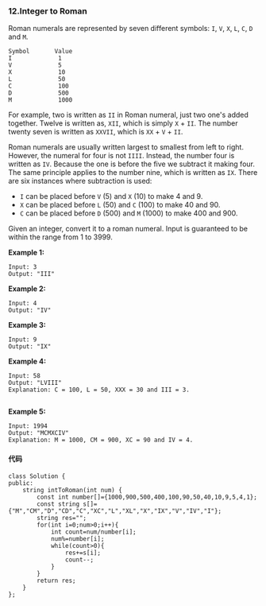 ### 12.Integer to Roman

Roman numerals are represented by seven different symbols: `I`, `V`, `X`, `L`, `C`, `D` and `M`.

```
Symbol       Value
I             1
V             5
X             10
L             50
C             100
D             500
M             1000

```

For example, two is written as `II` in Roman numeral, just two one's added together. Twelve is written as, `XII`, which is simply `X` + `II`. The number twenty seven is written as `XXVII`, which is `XX` + `V` + `II`.

Roman numerals are usually written largest to smallest from left to right. However, the numeral for four is not `IIII`. Instead, the number four is written as `IV`. Because the one is before the five we subtract it making four. The same principle applies to the number nine, which is written as `IX`. There are six instances where subtraction is used:

- `I` can be placed before `V` (5) and `X` (10) to make 4 and 9. 
- `X` can be placed before `L` (50) and `C` (100) to make 40 and 90. 
- `C` can be placed before `D` (500) and `M` (1000) to make 400 and 900.

Given an integer, convert it to a roman numeral. Input is guaranteed to be within the range from 1 to 3999.

**Example 1:**

```
Input: 3
Output: "III"

```

**Example 2:**

```
Input: 4
Output: "IV"

```

**Example 3:**

```
Input: 9
Output: "IX"

```

**Example 4:**

```
Input: 58
Output: "LVIII"
Explanation: C = 100, L = 50, XXX = 30 and III = 3.


```

**Example 5:**

```
Input: 1994
Output: "MCMXCIV"
Explanation: M = 1000, CM = 900, XC = 90 and IV = 4.

```

#### 代码

```
class Solution {
public:
    string intToRoman(int num) {
        const int number[]={1000,900,500,400,100,90,50,40,10,9,5,4,1};
        const string s[]={"M","CM","D","CD","C","XC","L","XL","X","IX","V","IV","I"};
        string res="";
        for(int i=0;num>0;i++){
            int count=num/number[i];
            num%=number[i];
            while(count>0){
                res+=s[i];
                count--;
            }
        }
        return res;
    }
};

```

